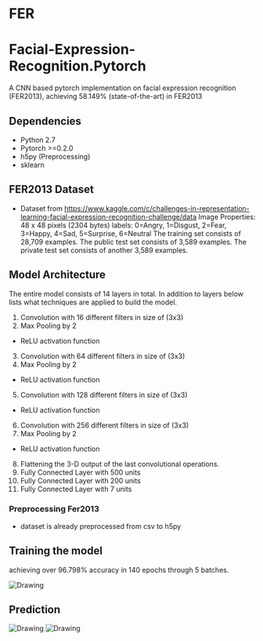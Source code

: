 # FER
# Facial-Expression-Recognition.Pytorch
A CNN based pytorch implementation on facial expression recognition (FER2013), achieving 58.149% (state-of-the-art) in FER2013



## Dependencies ##
- Python 2.7
- Pytorch >=0.2.0
- h5py (Preprocessing)
- sklearn


## FER2013 Dataset ##
- Dataset from https://www.kaggle.com/c/challenges-in-representation-learning-facial-expression-recognition-challenge/data
Image Properties: 48 x 48 pixels (2304 bytes)
labels: 0=Angry, 1=Disgust, 2=Fear, 3=Happy, 4=Sad, 5=Surprise, 6=Neutral
The training set consists of 28,709 examples. The public test set consists of 3,589 examples. The private test set consists of another 3,589 examples.

## Model Architecture ##

The entire model consists of 14 layers in total. In addition to layers below lists what techniques are applied to build the model.

1. Convolution with 16 different filters in size of (3x3)
2. Max Pooling by 2
  - ReLU activation function
3. Convolution with 64 different filters in size of (3x3)
4. Max Pooling by 2
  - ReLU activation function
5. Convolution with 128 different filters in size of (3x3)
  - ReLU activation function
6. Convolution with 256 different filters in size of (3x3)
7. Max Pooling by 2
  - ReLU activation function
8. Flattening the 3-D output of the last convolutional operations.
9. Fully Connected Layer with 500 units
10. Fully Connected Layer with 200 units
11. Fully Connected Layer with 7 units

### Preprocessing Fer2013 ###
- dataset is already preprocessed from csv to h5py 


## Training the model ##
achieving over 96.798% accuracy in 140 epochs through 5 batches.

<img src="./training.PNG" alt="Drawing"/>

## Prediction ##
<img src="./prediction1.PNG" alt="Drawing"/>
<img src="./prediction2.PNG" alt="Drawing"/>


